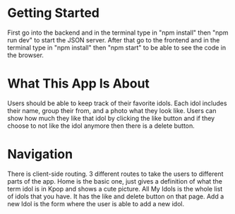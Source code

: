 # Getting Started
   First go into the backend and in the terminal type in "npm install" then "npm run dev" to start the JSON server. After that go to the frontend and in the terminal type in "npm install" then "npm start" to be able to see the code in the browser.

# What This App Is About
   Users should be able to keep track of their favorite idols. Each idol includes their name, group their from, and a photo what they look like. Users can show how much they like that idol by clicking the like button and if they choose to not like the idol anymore then there is a delete button.

# Navigation
   There is client-side routing. 3 different routes to take the users to different parts of the app. Home is the basic one, just gives a definition of what the term idol is in Kpop and shows a cute picture. All My Idols is the whole list of idols that you have. It has the like and delete button on that page. Add a new Idol is the form where the user is able to add a new idol.
   